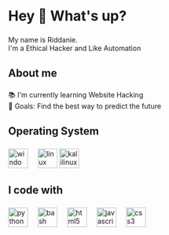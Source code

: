 <h1 align="left">Hey 👋 What's up?</h1>

###

<p align="left">My name is Riddanie. <br>I'm a Ethical Hacker and Like Automation</p>

###

<h2 align="left">About me</h2>

###

<p align="left">📚 I'm currently learning Website Hacking<br>🎯 Goals: Find the best way to predict the future</p>

###

<h2 align="left">Operating System</h2>

###

<div align="left">
  <img src="https://cdn.jsdelivr.net/gh/devicons/devicon/icons/windows8/windows8-original.svg" height="40" alt="windows8 logo"  />
  <img width="12" />
  <img src="https://cdn.jsdelivr.net/gh/devicons/devicon/icons/linux/linux-original.svg" height="40" alt="linux logo"  />
  <img src="https://www.kali.org/images/kali-dragon-icon.svg" height="40" alt="kalilinux logo"  />
</div>

###


<h2 align="left">I code with</h2>

###

<div align="left">
  <img src="https://skillicons.dev/icons?i=py" height="40" alt="python logo"  />
  <img width="12" />
  <img src="https://skillicons.dev/icons?i=bash" height="40" alt="bash logo"  />
  <img width="12" />
  <img src="https://skillicons.dev/icons?i=html" height="40" alt="html5 logo"  />
  <img width="12" />
  <img src="https://cdn.simpleicons.org/javascript/F7DF1E" height="40" alt="javascript logo"  />
  <img width="12" />
  <img src="https://cdn.simpleicons.org/css3/1572B6" height="40" alt="css3 logo"  />
</div>

###
